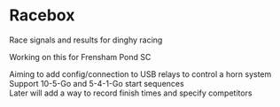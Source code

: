 # Racebox
Race signals and results for dinghy racing

Working on this for Frensham Pond SC

Aiming to add config/connection to USB relays to control a horn system\
Support 10-5-Go and 5-4-1-Go start sequences\
Later will add a way to record finish times and specify competitors
